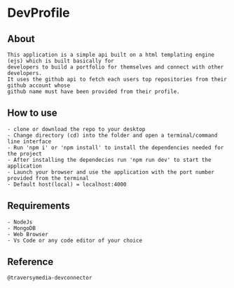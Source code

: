 # DevProfile


## About
    This application is a simple api built on a html templating engine (ejs) which is built basically for
    developers to build a portfolio for themselves and connect with other developers.
    It uses the github api to fetch each users top repositories from their github account whose
    github name must have been provided from their profile.


## How to use
    - clone or download the repo to your desktop
    - Change directory (cd) into the folder and open a terminal/command line interface
    - Run 'npm i' or 'npm install' to install the dependencies needed for the project
    - After installing the dependecies run 'npm run dev' to start the application
    - Launch your browser and use the application with the port number provided from the terminal
    - Default host(local) = localhost:4000


## Requirements
    - NodeJs
    - MongoDB
    - Web Browser
    - Vs Code or any code editor of your choice


## Reference
    @traversymedia-devconnector